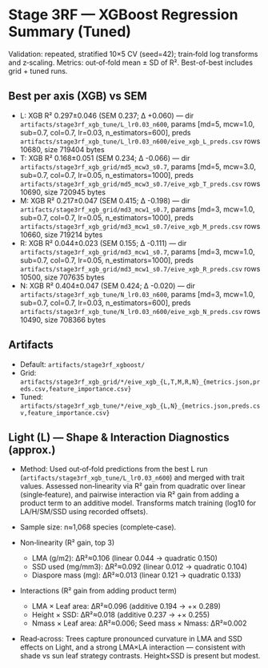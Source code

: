 # Stage 3RF — XGBoost Regression Summary (Tuned)

Validation: repeated, stratified 10×5 CV (seed=42); train‑fold log transforms and z‑scaling. Metrics: out‑of‑fold mean ± SD of R². Best-of-best includes grid + tuned runs.

## Best per axis (XGB) vs SEM
- L: XGB R² 0.297±0.046 (SEM 0.237; Δ +0.060) — dir `artifacts/stage3rf_xgb_tune/L_lr0.03_n600`, params [md=5, mcw=1.0, sub=0.7, col=0.7, lr=0.03, n_estimators=600], preds `artifacts/stage3rf_xgb_tune/L_lr0.03_n600/eive_xgb_L_preds.csv` rows 10680, size 719404 bytes
- T: XGB R² 0.168±0.051 (SEM 0.234; Δ -0.066) — dir `artifacts/stage3rf_xgb_grid/md5_mcw3_s0.7`, params [md=5, mcw=3.0, sub=0.7, col=0.7, lr=0.05, n_estimators=1000], preds `artifacts/stage3rf_xgb_grid/md5_mcw3_s0.7/eive_xgb_T_preds.csv` rows 10690, size 720945 bytes
- M: XGB R² 0.217±0.047 (SEM 0.415; Δ -0.198) — dir `artifacts/stage3rf_xgb_grid/md3_mcw1_s0.7`, params [md=3, mcw=1.0, sub=0.7, col=0.7, lr=0.05, n_estimators=1000], preds `artifacts/stage3rf_xgb_grid/md3_mcw1_s0.7/eive_xgb_M_preds.csv` rows 10660, size 719214 bytes
- R: XGB R² 0.044±0.023 (SEM 0.155; Δ -0.111) — dir `artifacts/stage3rf_xgb_grid/md3_mcw1_s0.7`, params [md=3, mcw=1.0, sub=0.7, col=0.7, lr=0.05, n_estimators=1000], preds `artifacts/stage3rf_xgb_grid/md3_mcw1_s0.7/eive_xgb_R_preds.csv` rows 10500, size 707635 bytes
- N: XGB R² 0.404±0.047 (SEM 0.424; Δ -0.020) — dir `artifacts/stage3rf_xgb_tune/N_lr0.03_n600`, params [md=3, mcw=1.0, sub=0.7, col=0.7, lr=0.03, n_estimators=600], preds `artifacts/stage3rf_xgb_tune/N_lr0.03_n600/eive_xgb_N_preds.csv` rows 10490, size 708366 bytes

## Artifacts
- Default: `artifacts/stage3rf_xgboost/`
- Grid: `artifacts/stage3rf_xgb_grid/*/eive_xgb_{L,T,M,R,N}_{metrics.json,preds.csv,feature_importance.csv}`
- Tuned: `artifacts/stage3rf_xgb_tune/*/eive_xgb_{L,N}_{metrics.json,preds.csv,feature_importance.csv}`

## Light (L) — Shape & Interaction Diagnostics (approx.)

- Method: Used out‑of‑fold predictions from the best L run (`artifacts/stage3rf_xgb_tune/L_lr0.03_n600`) and merged with trait values. Assessed non‑linearity via R² gain from quadratic over linear (single‑feature), and pairwise interaction via R² gain from adding a product term to an additive model. Transforms match training (log10 for LA/H/SM/SSD using recorded offsets).
- Sample size: n≈1,068 species (complete‑case).

- Non‑linearity (R² gain, top 3)
  - LMA (g/m2): ΔR²≈0.106 (linear 0.044 → quadratic 0.150)
  - SSD used (mg/mm3): ΔR²≈0.092 (linear 0.012 → quadratic 0.104)
  - Diaspore mass (mg): ΔR²≈0.013 (linear 0.121 → quadratic 0.133)

- Interactions (R² gain from adding product term)
  - LMA × Leaf area: ΔR²≈0.096 (additive 0.194 → +× 0.289)
  - Height × SSD: ΔR²≈0.018 (additive 0.237 → +× 0.255)
  - Nmass × Leaf area: ΔR²≈0.006; Seed mass × Nmass: ΔR²≈0.002

- Read‑across: Trees capture pronounced curvature in LMA and SSD effects on Light, and a strong LMA×LA interaction — consistent with shade vs sun leaf strategy contrasts. Height×SSD is present but modest.
